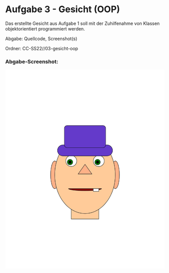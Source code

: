 # Aufgabe 3 - Gesicht (OOP)

Das erstellte Gesicht aus Aufgabe 1 soll mit der Zuhilfenahme von Klassen objektorientiert programmiert werden.

Abgabe: Quellcode, Screenshot(s)

Ordner: CC-SS22/<nachname-vorname>/03-gesicht-oop

### Abgabe-Screenshot:

![Screenshot](Screenshot.jpeg)